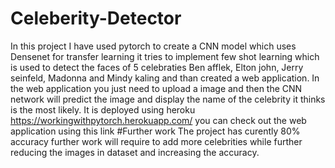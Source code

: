 # Celeberity-Detector
In this project I have used pytorch to create a CNN model which uses Densenet for transfer learning it tries to implement few shot learning which is used to detect the faces of 5 celebraties Ben afflek, Elton john, Jerry seinfeld, Madonna and Mindy kaling and than created a web application. In the web application you just need to upload a image and then the CNN network will predict the image and display the name of the celebrity it thinks is the most likely.
It is deployed using heroku 
https://workingwithpytorch.herokuapp.com/ you can check out the web application using this link
#Further work
The project has curently 80% accuracy further work will require to add more celebrities while further reducing the images in dataset and increasing the accuracy.
